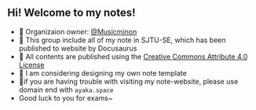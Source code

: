 ## Hi! Welcome to my notes!

- 👀 Organizaion owner: [@Musicminon](https://github.com/Musicminion)
- 🌈 This group include all of my note in SJTU-SE, which has been published to website by Docusaurus
- 🍿 All contents are published using the [Creative Commons Attribute 4.0 License](https://creativecommons.org/licenses/by/4.0/legalcode)
- 🧙 I am considering designing my own note template
- 🧙if you are having trouble with visiting my note-website, please use domain end with `ayaka.space`
- Good luck to you for exams~ 

<!--

**Here are some ideas to get you started:**

🙋‍♀️ A short introduction - what is your organization all about?
🌈 Contribution guidelines - how can the community get involved?
👩‍💻 Useful resources - where can the community find your docs? Is there anything else the community should know?
Fun facts - what does your team eat for breakfast?
Remember, you can do mighty things with the power of [Markdown](https://docs.github.com/github/writing-on-github/getting-started-with-writing-and-formatting-on-github/basic-writing-and-formatting-syntax)
-->
